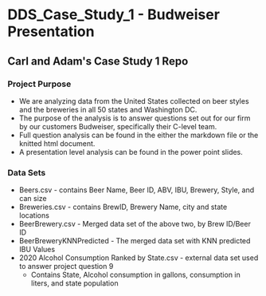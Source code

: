 # DDS_Case_Study_1 - Budweiser Presentation
## Carl and Adam's Case Study 1 Repo

### Project Purpose
 * We are analyzing data from the United States collected on beer styles and the breweries in all 50 states and Washington DC.
 * The purpose of the analysis is to answer questions set out for our firm by our customers Budweiser, specifically their C-level team.
 * Full question analysis can be found in the either the markdown file or the knitted html document.
 * A presentation level analysis can be found in the power point slides.

### Data Sets
 * Beers.csv -  contains Beer Name, Beer ID, ABV, IBU, Brewery, Style, and can size
 * Breweries.csv - contains BrewID, Brewery Name, city and state locations
 * BeerBrewery.csv -  Merged data set of the above two, by Brew ID/Beer ID
 * BeerBreweryKNNPredicted - The merged data set with KNN predicted IBU Values
 * 2020 Alcohol Consumption Ranked by State.csv - external data set used to answer project question 9
   * Contains State, Alcohol consumption in gallons, consumption in liters, and state population

